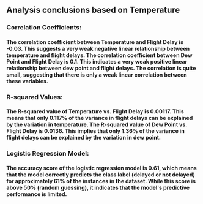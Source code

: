## Analysis conclusions based on Temperature

### Correlation Coefficients:
#### The correlation coefficient between Temperature and Flight Delay is -0.03. This suggests a very weak negative linear relationship between temperature and flight delays. The correlation coefficient between Dew Point and Flight Delay is 0.1. This indicates a very weak positive linear relationship between dew point and flight delays. The correlation is quite small, suggesting that there is only a weak linear correlation between these variables.
### R-squared Values:
#### The R-squared value of Temperature vs. Flight Delay is 0.00117. This means that only 0.117% of the variance in flight delays can be explained by the variation in temperature. The R-squared value of Dew Point vs. Flight Delay is 0.0136. This implies that only 1.36% of the variance in flight delays can be explained by the variation in dew point.
### Logistic Regression Model:
#### The accuracy score of the logistic regression model is 0.61, which means that the model correctly predicts the class label (delayed or not delayed) for approximately 61% of the instances in the dataset. While this score is above 50% (random guessing), it indicates that the model's predictive performance is limited.